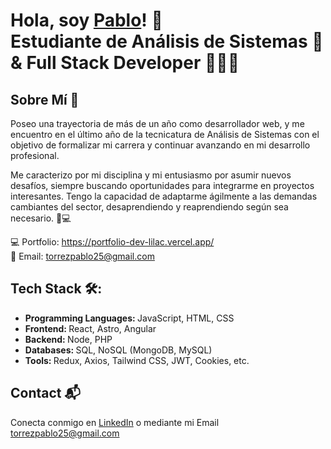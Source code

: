 # Hola, soy <a href="https://www.linkedin.com/in/pablo-nahuel-torrez-33a80324b/">Pablo<a/>! 👋 </br> <b>Estudiante de Análisis de Sistemas 🤖 & Full Stack Developer 🧑🏻‍💻</b>

## Sobre Mí 🚀
Poseo una trayectoria de más de un año como desarrollador web, y me encuentro en el último año de la tecnicatura de Análisis de Sistemas con el objetivo de formalizar mi carrera y continuar avanzando en mi desarrollo profesional.

Me caracterizo por mi disciplina y mi entusiasmo por asumir nuevos desafíos, siempre buscando oportunidades para integrarme en proyectos interesantes. Tengo la capacidad de adaptarme ágilmente a las demandas cambiantes del sector, desaprendiendo y reaprendiendo según sea necesario.
🚀💻

💻 Portfolio: https://portfolio-dev-lilac.vercel.app/<br>
📩 Email: torrezpablo25@gmail.com

## Tech Stack 🛠️:
- <b>Programming Languages: </b> JavaScript, HTML, CSS
- <b>Frontend: </b> React, Astro, Angular
- <b>Backend: </b> Node, PHP
- <b>Databases: </b> SQL, NoSQL (MongoDB, MySQL)
- <b>Tools: </b> Redux, Axios, Tailwind CSS, JWT, Cookies, etc.

## Contact 📬
Conecta conmigo en [LinkedIn](https://www.linkedin.com/in/pablo-nahuel-torrez-33a80324b/) o mediante mi Email torrezpablo25@gmail.com
